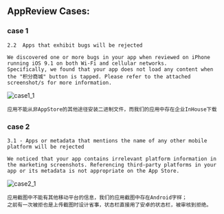 ## AppReview Cases:

### case 1
```
2.2  Apps that exhibit bugs will be rejected

We discovered one or more bugs in your app when reviewed on iPhone running iOS 9.1 on both Wi-Fi and cellular networks.
Specifically, we found that your app does not load any content when the "积分商城" button is tapped. Please refer to the attached screenshot/s for more information.
```
![case1_1][case1_1]

```
应用不能从非AppStore的其他途径安装二进制文件，而我们的应用中存在企业InHouse下载
```

### case 2
```
3.1 - Apps or metadata that mentions the name of any other mobile platform will be rejected

We noticed that your app contains irrelevant platform information in the marketing screenshots. Referencing third-party platforms in your app or its metadata is not appropriate on the App Store.
```
![case2_1][case2_1]

```
应用截图中不能有其他移动平台的信息，我们的应用截图中存在Android字样；
之前有一次被拒也是上传截图时设计省事，状态栏直接用了安卓的状态栏，被审核到拒绝。
```









[case1_1]: https://github.com/github-xiaogang/Resource/blob/master/appreview/case1/1.png
[case2_1]: https://github.com/github-xiaogang/Resource/blob/master/appreview/case2/1.png
